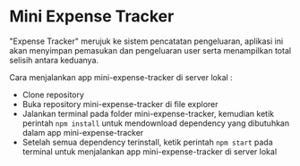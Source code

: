 # Mini Expense Tracker

"Expense Tracker" merujuk ke sistem pencatatan pengeluaran, aplikasi ini akan menyimpan pemasukan dan pengeluaran user serta menampilkan total selisih antara keduanya.

Cara menjalankan app mini-expense-tracker di server lokal :

- Clone repository
- Buka repository mini-expense-tracker di file explorer
- Jalankan terminal pada folder mini-expense-tracker, kemudian ketik perintah `npm install` untuk mendownload dependency yang dibutuhkan dalam app mini-expense-tracker
- Setelah semua dependency terinstall, ketik perintah `npm start` pada terminal untuk menjalankan app mini-expense-tracker di server lokal
